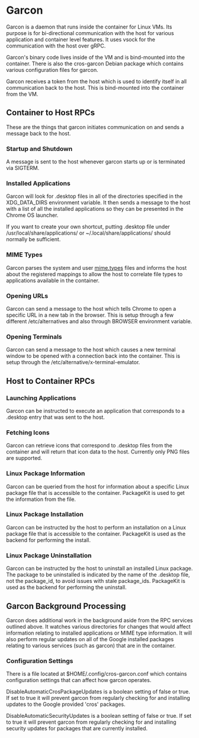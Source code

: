 # Garcon

Garcon is a daemon that runs inside the container for Linux VMs. Its purpose
is for bi-directional communication with the host for various application and
container level features. It uses vsock for the communication with the host over
gRPC.

Garcon's binary code lives inside of the VM and is bind-mounted into the
container. There is also the cros-garcon Debian package which contains various
configuration files for garcon.

Garcon receives a token from the host which is used to identify itself in all
communication back to the host. This is bind-mounted into the container from the
VM.

## Container to Host RPCs

These are the things that garcon initiates communication on and sends a message
back to the host.

### Startup and Shutdown

A message is sent to the host whenever garcon starts up or is terminated via
SIGTERM.

### Installed Applications

Garcon will look for .desktop files in all of the directories specified in the
XDG_DATA_DIRS environment variable. It then sends a message to the host with
a list of all the installed applications so they can be presented in the Chrome
OS launcher.

If you want to create your own shortcut, putting .desktop file under
/usr/local/share/applications/ or ~/.local/share/applications/ should normally
be sufficient.

### MIME Types

Garcon parses the system and user
[mime.types](https://wiki.debian.org/MIME/etc/mime.types) files and informs the
host about the registered mappings to allow the host to correlate file types to
applications available in the container.

### Opening URLs

Garcon can send a message to the host which tells Chrome to open a specific URL
in a new tab in the browser. This is setup through a few different
/etc/alternatives and also through BROWSER environment variable.

### Opening Terminals

Garcon can send a message to the host which causes a new terminal window to be
opened with a connection back into the container. This is setup through the
/etc/alternative/x-terminal-emulator.

## Host to Container RPCs

### Launching Applications

Garcon can be instructed to execute an application that corresponds to a
.desktop entry that was sent to the host.

### Fetching Icons

Garcon can retrieve icons that correspond to .desktop files from the container
and will return that icon data to the host. Currently only PNG files are
supported.

### Linux Package Information

Garcon can be queried from the host for information about a specific Linux
package file that is accessible to the container. PackageKit is used to get the
information from the file.

### Linux Package Installation

Garcon can be instructed by the host to perform an installation on a Linux
package file that is accessible to the container. PackageKit is used as the
backend for performing the install.

### Linux Package Uninstallation

Garcon can be instructed by the host to uninstall an installed Linux package.
The package to be uninstalled is indicated by the name of the .desktop file,
not the package_id, to avoid issues with stale package_ids. PackageKit is used
as the backend for performing the uninstall.

## Garcon Background Processing

Garcon does additional work in the background aside from the RPC services
outlined above. It watches various directories for changes that would affect
information relating to installed applications or MIME type information. It will
also perform regular updates on all of the Google installed packages relating to
various services (such as garcon) that are in the container.

### Configuration Settings

There is a file located at $HOME/.config/cros-garcon.conf which contains
configuration settings that can affect how garcon operates.

DisableAutomaticCrosPackageUpdates is a boolean setting of false or true. If set
to true it will prevent garcon from regularly checking for and installing
updates to the Google provided 'cros' packages.

DisableAutomaticSecurityUpdates is a boolean setting of false or true. If set to
true it will prevent garcon from regularly checking for and installing security
updates for packages that are currently installed.
